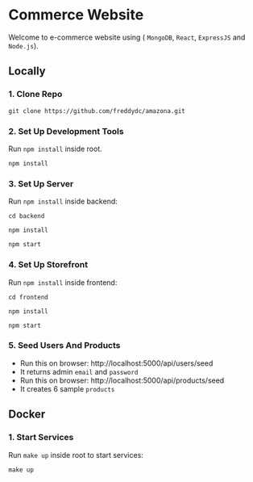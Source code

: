 # Commerce Website

Welcome to e-commerce website using ( `MongoDB`, `React`, `ExpressJS` and `Node.js`).

## Locally

### 1. Clone Repo

```
git clone https://github.com/freddydc/amazona.git
```

### 2. Set Up Development Tools

Run `npm install` inside root.

```
npm install
```

### 3. Set Up Server

Run `npm install` inside backend:

```
cd backend
```

```
npm install
```

```
npm start
```

### 4. Set Up Storefront

Run `npm install` inside frontend:

```
cd frontend
```

```
npm install
```

```
npm start
```

### 5. Seed Users And Products

-   Run this on browser: http://localhost:5000/api/users/seed
-   It returns admin `email` and `password`
-   Run this on browser: http://localhost:5000/api/products/seed
-   It creates 6 sample `products`

## Docker

### 1. Start Services

Run `make up` inside root to start services:

```
make up
```
